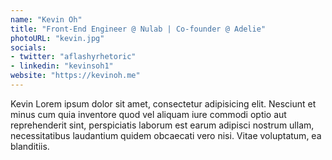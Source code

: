 ```yaml
---
name: "Kevin Oh"
title: "Front-End Engineer @ Nulab | Co-founder @ Adelie"
photoURL: "kevin.jpg"
socials: 
- twitter: "aflashyrhetoric"
- linkedin: "kevinsoh1"
website: "https://kevinoh.me"
---
```


Kevin Lorem ipsum dolor sit amet, consectetur adipisicing elit. Nesciunt et minus cum quia inventore quod vel aliquam iure commodi optio aut reprehenderit sint, perspiciatis laborum est earum adipisci nostrum ullam, necessitatibus laudantium quidem obcaecati vero nisi. Vitae voluptatum, ea blanditiis.